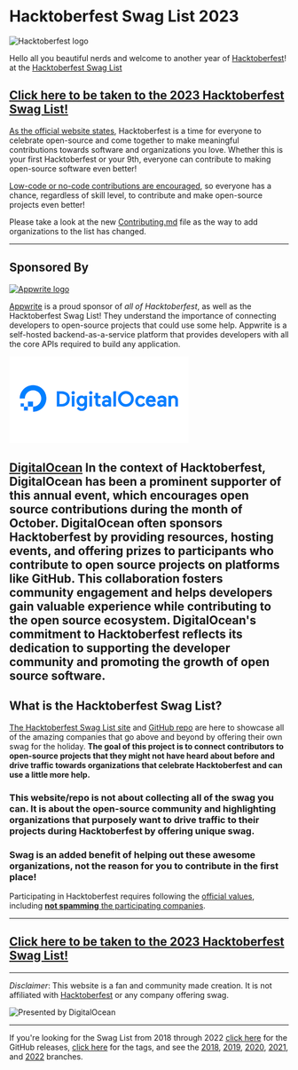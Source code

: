 # Hacktoberfest Swag List 2023

![Hacktoberfest logo](docs/img/hf10_horz_fcd_rgb.png)

Hello all you beautiful nerds and welcome to another year of [Hacktoberfest](https://hacktoberfest.com/)! at the [Hacktoberfest Swag List](https://hacktoberfestswaglist.com)

## [Click here to be taken to the 2023 Hacktoberfest Swag List!](https://hacktoberfestswaglist.com/list)

[As the official website states](https://hacktoberfest.com/#prepare-to-hack), Hacktoberfest is a time for everyone to celebrate open-source and come together to make meaningful contributions towards software and organizations you love. Whether this is your first Hacktoberfest or your 9th, everyone can contribute to making open-source software even better!

[Low-code or no-code contributions are encouraged](https://hacktoberfest.com/about/#low-or-non-code), so everyone has a chance, regardless of skill level, to contribute and make open-source projects even better!

Please take a look at the new [Contributing.md](docs/contributing.md) file as the way to add organizations to the list has changed.

---

## Sponsored By

<a href="<https://apwr.dev/3RHDflS">
<picture>
  <source media="(prefers-color-scheme: dark)" srcset="docs/img/appwrite-logotype-light.svg">
  <source media="(prefers-color-scheme: light)" srcset="docs/img/appwrite-logotype-dark.svg">
  <img alt="Appwrite logo" src="docs/img/appwrite-logotype-light.svg">
</picture>
</a>

[Appwrite](https://apwr.dev/3RHDflS) is a proud sponsor of *all of Hacktoberfest*, as well as the Hacktoberfest Swag List! They understand the importance of connecting developers to open-source projects that could use some help.
Appwrite is a self-hosted backend-as-a-service platform that provides developers with all the core APIs required to build any application.

<img alt="Appwrite logo" src="docs/img/DigitalOcean.png">

[DigitalOcean](https://www.digitalocean.com/) 
In the context of Hacktoberfest, DigitalOcean has been a prominent supporter of this annual event, which encourages open source contributions during the month of October. DigitalOcean often sponsors Hacktoberfest by providing resources, hosting events, and offering prizes to participants who contribute to open source projects on platforms like GitHub. This collaboration fosters community engagement and helps developers gain valuable experience while contributing to the open source ecosystem. DigitalOcean's commitment to Hacktoberfest reflects its dedication to supporting the developer community and promoting the growth of open source software.
---

## What is the Hacktoberfest Swag List?

[The Hacktoberfest Swag List site](https://hacktoberfestswaglist.com) and [GitHub repo](https://github.com/crweiner/hacktoberfest-swag-list) are here to showcase all of the amazing companies that go above and beyond by offering their own swag for the holiday. **The goal of this project is to connect contributors to open-source projects that they might not have heard about before and drive traffic towards organizations that celebrate Hacktoberfest and can use a little more help.**

### This website/repo is not about collecting all of the swag you can. It is about the open-source community and highlighting organizations that purposely want to drive traffic to their projects during Hacktoberfest by offering unique swag.

### Swag is an added benefit of helping out these awesome organizations, not the reason for you to contribute in the first place!

Participating in Hacktoberfest requires following the [official values](https://hacktoberfest.com/participation/#values), including [**not spamming** the participating companies](https://hacktoberfest.com/participation/#spam).

---

## [Click here to be taken to the 2023 Hacktoberfest Swag List!](https://hacktoberfestswaglist.com/list)

---

*Disclaimer*: This website is a fan and community made creation. It is not affiliated with [Hacktoberfest](https://hacktoberfest.com/) or any company offering swag.

![Presented by DigitalOcean](docs/img/hf10_icon_fcd_rgb.png)

---

If you're looking for the Swag List from 2018 through 2022 [click here](https://github.com/crweiner/hacktoberfest-swag-list/releases) for the GitHub releases, [click here](https://github.com/crweiner/hacktoberfest-swag-list/tags) for the tags, and see the [2018](https://github.com/crweiner/hacktoberfest-swag-list/tree/2018), [2019](https://github.com/crweiner/hacktoberfest-swag-list/tree/2019), [2020](https://github.com/crweiner/hacktoberfest-swag-list/tree/2020), [2021](https://github.com/crweiner/hacktoberfest-swag-list/tree/2021), and [2022](https://github.com/crweiner/hacktoberfest-swag-list/tree/2022) branches.
